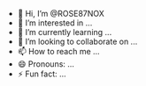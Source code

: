 - 👋 Hi, I’m @ROSE87NOX
- 👀 I’m interested in ...
- 🌱 I’m currently learning ...
- 💞️ I’m looking to collaborate on ...
- 📫 How to reach me ...
- 😄 Pronouns: ...
- ⚡ Fun fact: ...

<!---
ROSE87NOX/ROSE87NOX is a ✨ special ✨ repository because its `README.md` (this file) appears on your GitHub profile.
You can click the Preview link to take a look at your changes.
--->
